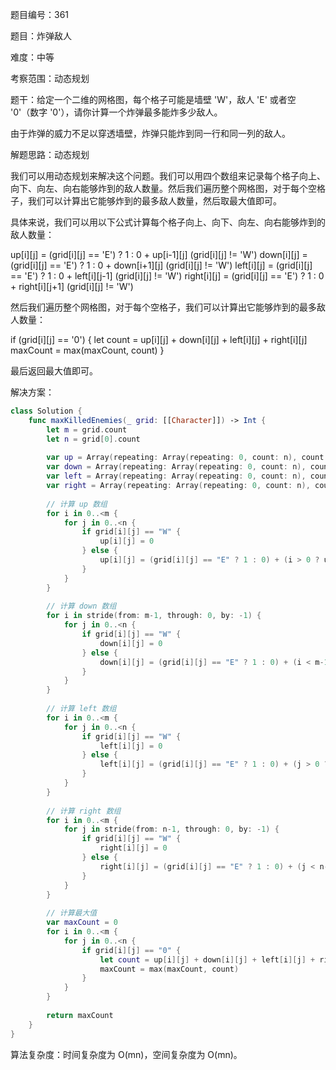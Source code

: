 题目编号：361

题目：炸弹敌人

难度：中等

考察范围：动态规划

题干：给定一个二维的网格图，每个格子可能是墙壁 'W'，敌人 'E' 或者空 '0'（数字 '0'），请你计算一个炸弹最多能炸多少敌人。

由于炸弹的威力不足以穿透墙壁，炸弹只能炸到同一行和同一列的敌人。

解题思路：动态规划

我们可以用动态规划来解决这个问题。我们可以用四个数组来记录每个格子向上、向下、向左、向右能够炸到的敌人数量。然后我们遍历整个网格图，对于每个空格子，我们可以计算出它能够炸到的最多敌人数量，然后取最大值即可。

具体来说，我们可以用以下公式计算每个格子向上、向下、向左、向右能够炸到的敌人数量：

up[i][j] = (grid[i][j] == 'E') ? 1 : 0 + up[i-1][j] (grid[i][j] != 'W')
down[i][j] = (grid[i][j] == 'E') ? 1 : 0 + down[i+1][j] (grid[i][j] != 'W')
left[i][j] = (grid[i][j] == 'E') ? 1 : 0 + left[i][j-1] (grid[i][j] != 'W')
right[i][j] = (grid[i][j] == 'E') ? 1 : 0 + right[i][j+1] (grid[i][j] != 'W')

然后我们遍历整个网格图，对于每个空格子，我们可以计算出它能够炸到的最多敌人数量：

if (grid[i][j] == '0') {
    let count = up[i][j] + down[i][j] + left[i][j] + right[i][j]
    maxCount = max(maxCount, count)
}

最后返回最大值即可。

解决方案：

```swift
class Solution {
    func maxKilledEnemies(_ grid: [[Character]]) -> Int {
        let m = grid.count
        let n = grid[0].count
        
        var up = Array(repeating: Array(repeating: 0, count: n), count: m)
        var down = Array(repeating: Array(repeating: 0, count: n), count: m)
        var left = Array(repeating: Array(repeating: 0, count: n), count: m)
        var right = Array(repeating: Array(repeating: 0, count: n), count: m)
        
        // 计算 up 数组
        for i in 0..<m {
            for j in 0..<n {
                if grid[i][j] == "W" {
                    up[i][j] = 0
                } else {
                    up[i][j] = (grid[i][j] == "E" ? 1 : 0) + (i > 0 ? up[i-1][j] : 0)
                }
            }
        }
        
        // 计算 down 数组
        for i in stride(from: m-1, through: 0, by: -1) {
            for j in 0..<n {
                if grid[i][j] == "W" {
                    down[i][j] = 0
                } else {
                    down[i][j] = (grid[i][j] == "E" ? 1 : 0) + (i < m-1 ? down[i+1][j] : 0)
                }
            }
        }
        
        // 计算 left 数组
        for i in 0..<m {
            for j in 0..<n {
                if grid[i][j] == "W" {
                    left[i][j] = 0
                } else {
                    left[i][j] = (grid[i][j] == "E" ? 1 : 0) + (j > 0 ? left[i][j-1] : 0)
                }
            }
        }
        
        // 计算 right 数组
        for i in 0..<m {
            for j in stride(from: n-1, through: 0, by: -1) {
                if grid[i][j] == "W" {
                    right[i][j] = 0
                } else {
                    right[i][j] = (grid[i][j] == "E" ? 1 : 0) + (j < n-1 ? right[i][j+1] : 0)
                }
            }
        }
        
        // 计算最大值
        var maxCount = 0
        for i in 0..<m {
            for j in 0..<n {
                if grid[i][j] == "0" {
                    let count = up[i][j] + down[i][j] + left[i][j] + right[i][j]
                    maxCount = max(maxCount, count)
                }
            }
        }
        
        return maxCount
    }
}
```

算法复杂度：时间复杂度为 O(mn)，空间复杂度为 O(mn)。